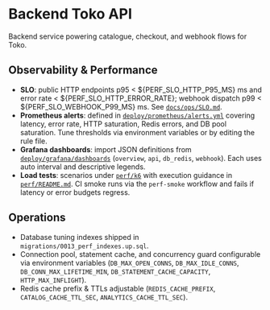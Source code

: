 # Backend Toko API

Backend service powering catalogue, checkout, and webhook flows for Toko.

## Observability & Performance
- **SLO**: public HTTP endpoints p95 < ${PERF_SLO_HTTP_P95_MS} ms and error rate < ${PERF_SLO_HTTP_ERROR_RATE}; webhook dispatch p99 < ${PERF_SLO_WEBHOOK_P99_MS} ms. See [`docs/ops/SLO.md`](docs/ops/SLO.md).
- **Prometheus alerts**: defined in [`deploy/prometheus/alerts.yml`](deploy/prometheus/alerts.yml) covering latency, error rate, HTTP saturation, Redis errors, and DB pool saturation. Tune thresholds via environment variables or by editing the rule file.
- **Grafana dashboards**: import JSON definitions from [`deploy/grafana/dashboards`](deploy/grafana/dashboards) (`overview`, `api`, `db_redis`, `webhook`). Each uses auto interval and descriptive legends.
- **Load tests**: scenarios under [`perf/k6`](perf/k6) with execution guidance in [`perf/README.md`](perf/README.md). CI smoke runs via the `perf-smoke` workflow and fails if latency or error budgets regress.

## Operations
- Database tuning indexes shipped in `migrations/0013_perf_indexes.up.sql`.
- Connection pool, statement cache, and concurrency guard configurable via environment variables (`DB_MAX_OPEN_CONNS`, `DB_MAX_IDLE_CONNS`, `DB_CONN_MAX_LIFETIME_MIN`, `DB_STATEMENT_CACHE_CAPACITY`, `HTTP_MAX_INFLIGHT`).
- Redis cache prefix & TTLs adjustable (`REDIS_CACHE_PREFIX`, `CATALOG_CACHE_TTL_SEC`, `ANALYTICS_CACHE_TTL_SEC`).
